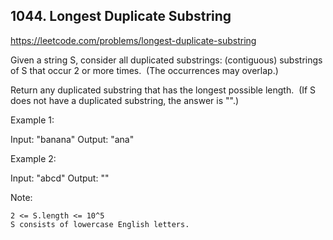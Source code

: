 ## 1044. Longest Duplicate Substring

https://leetcode.com/problems/longest-duplicate-substring

Given a string S, consider all duplicated substrings: (contiguous) substrings of S that occur 2 or more times.  (The occurrences may overlap.)

Return any duplicated substring that has the longest possible length.  (If S does not have a duplicated substring, the answer is "".)

Example 1:

Input: "banana"
Output: "ana"

Example 2:

Input: "abcd"
Output: ""

Note:

    2 <= S.length <= 10^5
    S consists of lowercase English letters.
